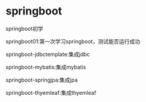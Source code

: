 # springboot
springboot初学


springboot01:第一次学习springboot，测试能否运行成功

springboot-jdbctemplate:集成jdbc

springboot-mybatis:集成mybatis

springboot-springjpa:集成jpa

springboot-thyemleaf:集成thyemleaf
